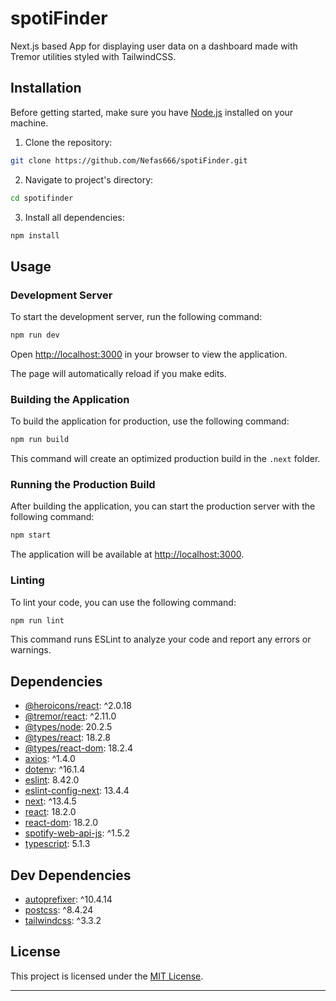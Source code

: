 # spotiFinder
Next.js based App for displaying user data on a dashboard made with Tremor utilities styled with TailwindCSS.

## Installation

Before getting started, make sure you have [Node.js](https://nodejs.org) installed on your machine.

1. Clone the repository:

```bash
git clone https://github.com/Nefas666/spotiFinder.git
````

2. Navigate to project's directory:

```bash
cd spotifinder
```

3. Install all dependencies:

```bash
npm install
```

## Usage

### Development Server

To start the development server, run the following command:

```bash
npm run dev
```

Open [http://localhost:3000](http://localhost:3000) in your browser to view the application.

The page will automatically reload if you make edits.

### Building the Application

To build the application for production, use the following command:

```bash
npm run build
```

This command will create an optimized production build in the `.next` folder.

### Running the Production Build

After building the application, you can start the production server with the following command:

```bash
npm start
```

The application will be available at [http://localhost:3000](http://localhost:3000).

### Linting

To lint your code, you can use the following command:

```bash
npm run lint
```

This command runs ESLint to analyze your code and report any errors or warnings.

## Dependencies

- [@heroicons/react](https://www.npmjs.com/package/@heroicons/react): ^2.0.18
- [@tremor/react](https://www.npmjs.com/package/@tremor/react): ^2.11.0
- [@types/node](https://www.npmjs.com/package/@types/node): 20.2.5
- [@types/react](https://www.npmjs.com/package/@types/react): 18.2.8
- [@types/react-dom](https://www.npmjs.com/package/@types/react-dom): 18.2.4
- [axios](https://www.npmjs.com/package/axios): ^1.4.0
- [dotenv](https://www.npmjs.com/package/dotenv): ^16.1.4
- [eslint](https://www.npmjs.com/package/eslint): 8.42.0
- [eslint-config-next](https://www.npmjs.com/package/eslint-config-next): 13.4.4
- [next](https://www.npmjs.com/package/next): ^13.4.5
- [react](https://www.npmjs.com/package/react): 18.2.0
- [react-dom](https://www.npmjs.com/package/react-dom): 18.2.0
- [spotify-web-api-js](https://www.npmjs.com/package/spotify-web-api-js): ^1.5.2
- [typescript](https://www.npmjs.com/package/typescript): 5.1.3

## Dev Dependencies

- [autoprefixer](https://www.npmjs.com/package/autoprefixer): ^10.4.14
- [postcss](https://www.npmjs.com/package/postcss): ^8.4.24
- [tailwindcss](https://www.npmjs.com/package/tailwindcss): ^3.3.2

## License

This project is licensed under the [MIT License](LICENSE).

---
